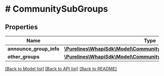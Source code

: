 # # CommunitySubGroups

## Properties

Name | Type | Description | Notes
------------ | ------------- | ------------- | -------------
**announce_group_info** | [**\Purelines\WhapiSdk\Model\CommunitySubGroupsAnnounceGroupInfo**](CommunitySubGroupsAnnounceGroupInfo.md) |  |
**other_groups** | [**\Purelines\WhapiSdk\Model\CommunitySubGroupsOtherGroupsInner[]**](CommunitySubGroupsOtherGroupsInner.md) |  |

[[Back to Model list]](../../README.md#models) [[Back to API list]](../../README.md#endpoints) [[Back to README]](../../README.md)
